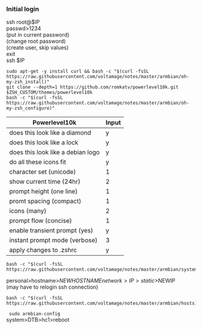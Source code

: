 ### Initial login
ssh root@$IP  
passwd>1234  
(put in current password)  
(change root password)  
(create user, skip values)  
exit  
ssh $IP  
```
sudo apt-get -y install curl && bash -c "$(curl -fsSL https://raw.githubusercontent.com/voltamage/notes/master/armbian/oh-my-zsh_install)"
git clone --depth=1 https://github.com/romkatv/powerlevel10k.git $ZSH_CUSTOM/themes/powerlevel10k
bash -c "$(curl -fsSL https://raw.githubusercontent.com/voltamage/notes/master/armbian/oh-my-zsh_configure)"
```
Powerlevel10k | Input
--------------|------
does this look like a diamond|y
does this look like a lock|y
does this look like a debian logo|y
do all these icons fit|y
character set (unicode)|1
show current time (24hr)|2
prompt height (one line)|1
promt spacing (compact)|1
icons (many)|2
prompt flow (concise)|1
enable transient prompt (yes)|y
instant prompt mode (verbose)|3
apply changes to .zshrc|y
```
bash -c "$(curl -fsSL https://raw.githubusercontent.com/voltamage/notes/master/armbian/system_install)"
```
personal>hostname>$NEWHOSTNAME  
network>IP>static>$NEWIP  
(may have to relogin ssh connection)  
```
bash -c "$(curl -fsSL https://raw.githubusercontent.com/voltamage/notes/master/armbian/hosts)"
```
``` sudo armbian-config```  
system>DTB>hc1>reboot  
